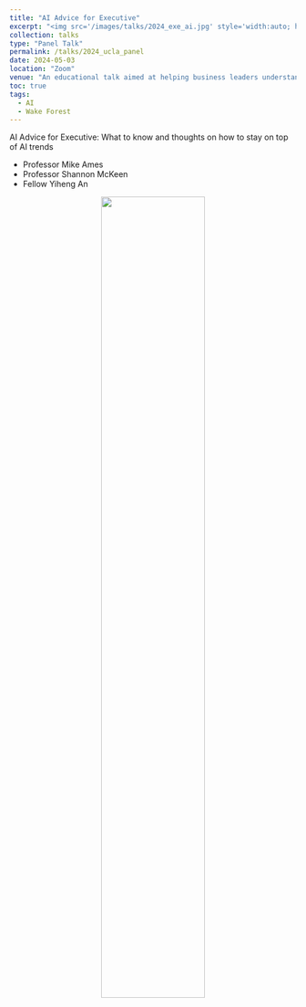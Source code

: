 ```yaml
---
title: "AI Advice for Executive"
excerpt: "<img src='/images/talks/2024_exe_ai.jpg' style='width:auto; height:auto;'>"
collection: talks
type: "Panel Talk"
permalink: /talks/2024_ucla_panel
date: 2024-05-03
location: "Zoom"
venue: "An educational talk aimed at helping business leaders understand AI trends at the Wake Forest University, School of Business"
toc: true
tags:
  - AI
  - Wake Forest
---
```


AI Advice for Executive: What to know and thoughts on how to stay on top of AI trends
- Professor Mike Ames
- Professor Shannon McKeen
- Fellow Yiheng An


<div align="center">
  <img src='/images/talks/2024_exe_ai.jpg' style='width:60%;' >
</div>
